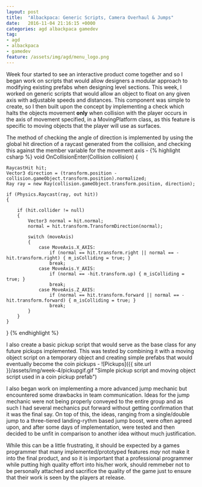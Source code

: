 ```yaml
---
layout: post
title:  "Albackpaca: Generic Scripts, Camera Overhaul & Jumps"
date:   2016-11-04 21:16:15 +0000
categories: agd albackpaca gamedev
tag:
- agd
- albackpaca
- gamedev
feature: /assets/img/agd/menu_logo.png
---
```


Week four started to see an interactive product come together and so I began work on scripts that would allow designers a modular approach to modifying existing prefabs when designing level sections. This week, I worked on generic scripts that would allow an object to float on any given axis with adjustable speeds and distances. This component was simple to create, so I then built upon the concept by implementing a check which halts the objects movement **only** when collision with the player occurs in the axis of movement specified, in a MovingPlatform class, as this feature is specific to moving objects that the player will use as surfaces.

The method of checking the angle of direction is implemented by using the global hit direction of a raycast generated from the collision, and checking this against the member variable for the movement axis -
{% highlight csharp %}
void OnCollisionEnter(Collision collision)
{

	RaycastHit hit;
	Vector3 direction = (transform.position - collision.gameObject.transform.position).normalized;
	Ray ray = new Ray(collision.gameObject.transform.position, direction);

	if (Physics.Raycast(ray, out hit))
	{

		if (hit.collider != null)
		{
			Vector3 normal = hit.normal;
			normal = hit.transform.TransformDirection(normal);

			switch (moveAxis)
			{
				case MoveAxis.X_AXIS:
					if (normal == hit.transform.right || normal == -hit.transform.right) { m_isColliding = true; }
					break;
				case MoveAxis.Y_AXIS:
					if (normal == -hit.transform.up) { m_isColliding = true; }
					break;
				case MoveAxis.Z_AXIS:
					if (normal == hit.transform.forward || normal == -hit.transform.forward) { m_isColliding = true; }
					break;
			}
		}
	}

	
}
{% endhighlight %}

I also create a basic pickup script that would serve as the base class for any future pickups implemented. This was tested by combining it with a moving object script on a temporary object and creating simple prefabs that would eventually become the coin pickups -
![Pickups]({{ site.url }}/assets/img/week-4/pickupgif.gif "Simple pickup script and moving object script used in a coin pickup prefab")

I also began work on implementing a more advanced jump mechanic but encountered some drawbacks in team communication. Ideas for the jump mechanic were not being properly conveyed to the entire group and as such I had several mechanics put forward without getting confirmation that it was the final say. On top of this, the ideas, ranging from a single/double jump to a three-tiered landing-rythm based jump boost, were often agreed upon, and after some days of implementation, were tested and then decided to be unfit in comparison to another idea without much justification.

While this can be a little frustrating, it should be expected by a games programmer that many implemented/prototyped features *may* not make it into the final product, and so it is important that a professional programmer while putting high quality effort into his/her work, should remmeber not to be personally attached and sacrifice the quality of the game just to ensure that their work is seen by the players at release.







